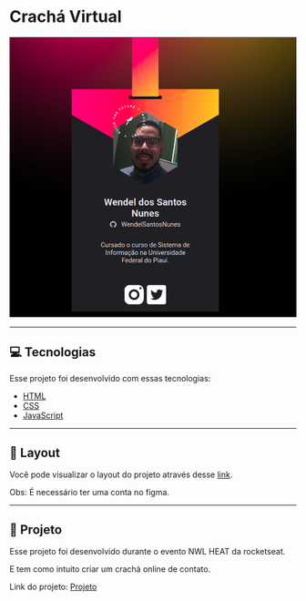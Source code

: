 # **Crachá Virtual**

![Meu crachá](https://github.com/WendelSantosNunes/NWL---HEAT/blob/main/img/Captura%20de%20tela%20de%202021-11-27%2020-57-09.png?raw=true)

---

## 💻 **Tecnologias**

Esse projeto foi desenvolvido com essas tecnologias:

- [HTML](https://developer.mozilla.org/pt-BR/docs/Web/HTML)
- [CSS](https://developer.mozilla.org/pt-BR/docs/Web/CSS)
- [JavaScript](https://developer.mozilla.org/pt-BR/docs/Web/JavaScript)

---

## 🎨 **Layout**

Você pode visualizar o layout do projeto através desse [link](<https://www.figma.com/file/9Z2vxc8VTRuZpYjFalCMAl/Badge-Do-While2021-(Copy)?node-id=61385%3A101>).

Obs: É necessário ter uma conta no figma.

---

## 🚀 **Projeto**

Esse projeto foi desenvolvido durante o evento NWL HEAT da rocketseat.

E tem como intuito criar um crachá online de contato.

Link do projeto: [Projeto](https://wendelsantosnunes.github.io/NWL---HEAT//)
